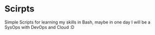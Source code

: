 # Scirpts 
Simple Scripts for learning my skills in Bash, maybe in one day I will be a SysOps with DevOps and Cloud :D
